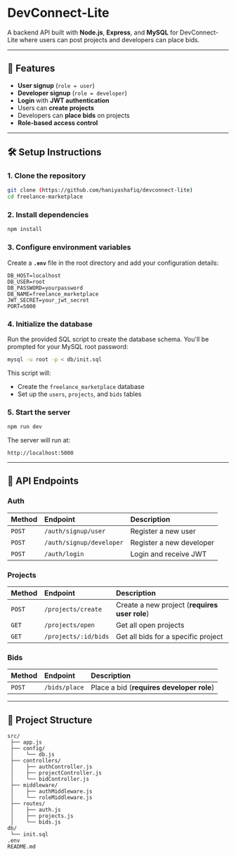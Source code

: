 
# DevConnect-Lite

A backend API built with **Node.js**, **Express**, and **MySQL** for DevConnect-Lite where users can post projects and developers can place bids.

---

## 🚀 Features

* **User signup** (`role = user`)
* **Developer signup** (`role = developer`)
* **Login** with **JWT authentication**
* Users can **create projects**
* Developers can **place bids** on projects
* **Role-based access control**

---

## 🛠️ Setup Instructions

### 1. Clone the repository

```bash
git clone (https://github.com/haniyashafiq/devconnect-lite)
cd freelance-marketplace
````

### 2\. Install dependencies

```bash
npm install
```

### 3\. Configure environment variables

Create a **`.env`** file in the root directory and add your configuration details:

```env
DB_HOST=localhost
DB_USER=root
DB_PASSWORD=yourpassword
DB_NAME=freelance_marketplace
JWT_SECRET=your_jwt_secret
PORT=5000
```

### 4\. Initialize the database

Run the provided SQL script to create the database schema. You'll be prompted for your MySQL root password:

```bash
mysql -u root -p < db/init.sql
```

This script will:

  * Create the `freelance_marketplace` database
  * Set up the `users`, `projects`, and `bids` tables

### 5\. Start the server

```bash
npm run dev
```

The server will run at:

```
http://localhost:5000
```

-----

## 🔑 API Endpoints

### Auth

| Method | Endpoint | Description |
| :--- | :--- | :--- |
| `POST` | `/auth/signup/user` | Register a new user |
| `POST` | `/auth/signup/developer` | Register a new developer |
| `POST` | `/auth/login` | Login and receive JWT |

### Projects

| Method | Endpoint | Description |
| :--- | :--- | :--- |
| `POST` | `/projects/create` | Create a new project (**requires user role**) |
| `GET` | `/projects/open` | Get all open projects |
| `GET` | `/projects/:id/bids` | Get all bids for a specific project |

### Bids

| Method | Endpoint | Description |
| :--- | :--- | :--- |
| `POST` | `/bids/place` | Place a bid (**requires developer role**) |

-----

## 📂 Project Structure

```
src/
 ├── app.js
 ├── config/
 │    └── db.js
 ├── controllers/
 │    ├── authController.js
 │    ├── projectController.js
 │    └── bidController.js
 ├── middleware/
 │    ├── authMiddleware.js
 │    └── roleMiddleware.js
 ├── routes/
 │    ├── auth.js
 │    ├── projects.js
 │    └── bids.js
db/
 └── init.sql
.env
README.md
```

```
```
